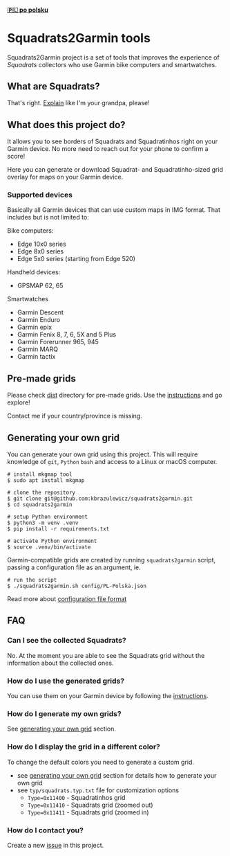 #### [🇵🇱 po polsku](README.pl-PL.MD)
# Squadrats2Garmin tools
Squadrats2Garmin project is a set of tools that improves the experience of _Squadrats_ collectors who use Garmin bike computers and smartwatches.

## What are Squadrats?
That's right. [Explain](https://squadrats.com/explain) like I'm your grandpa, please!

## What does this project do?
It allows you to see borders of Squadrats and Squadratinhos right on your Garmin device. 
No more need to reach out for your phone to confirm a score! 

Here you can generate or download Squadrat- and Squadratinho-sized grid overlay for maps on your Garmin device.

### Supported devices
Basically all Garmin devices that can use custom maps in IMG format. That includes but is not limited to:

Bike computers:
- Edge 10x0 series
- Edge 8x0 series
- Edge 5x0 series (starting from Edge 520)

Handheld devices:
- GPSMAP 62, 65

Smartwatches
- Garmin Descent
- Garmin Enduro
- Garmin epix
- Garmin Fenix 8, 7, 6, 5X and 5 Plus
- Garmin Forerunner 965, 945
- Garmin MARQ
- Garmin tactix

## Pre-made grids
Please check [dist](dist) directory for pre-made grids. Use the [instructions](dist/README.md) and go explore!

Contact me if your country/province is missing.

## Generating your own grid
You can generate your own grid using this project. 
This will require knowledge of `git`, `Python` `bash` and access to a Linux or macOS computer. 
```shell
# install mkgmap tool
$ sudo apt install mkgmap

# clone the repository
$ git clone git@github.com:kbrazulewicz/squadrats2garmin.git
$ cd squadrats2garmin

# setup Python environment
$ python3 -m venv .venv
$ pip install -r requirements.txt

# activate Python environment
$ source .venv/bin/activate
```

Garmin-compatible grids are created by running `squadrats2garmin` script, passing a configuration file as an argument, ie.
```shell
# run the script
$ ./squadrats2garmin.sh config/PL-Polska.json
```
Read more about [configuration file format](config/README.md)  

## FAQ

### Can I see the collected Squadrats?
No. At the moment you are able to see the Squadrats grid without the information about the collected ones.

### How do I use the generated grids?
You can use them on your Garmin device by following the [instructions](dist/README.md).

### How do I generate my own grids?
See [generating your own grid](#generating-your-own-grid) section.

### How do I display the grid in a different color?
To change the default colors you need to generate a custom grid.
- see [generating your own grid](#generating-your-own-grid) section for details how to generate your own grid
- see `typ/squadrats.typ.txt` file for customization options
  - `Type=0x11400` - Squadratinhos grid
  - `Type=0x11410` - Squadrats grid (zoomed out)
  - `Type=0x11411` - Squadrats grid (zoomed in)

### How do I contact you?
Create a new [issue](https://github.com/kbrazulewicz/squadrats2garmin/issues) in this project.
